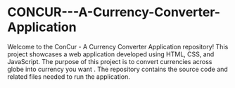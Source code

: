 # CONCUR---A-Currency-Converter-Application
Welcome to the ConCur - A Currency Converter Application repository! This project showcases a web application developed using HTML, CSS, and JavaScript. The purpose of this project is to convert currencies across globe into currency you want . The repository contains the source code and related files needed to run the application.
